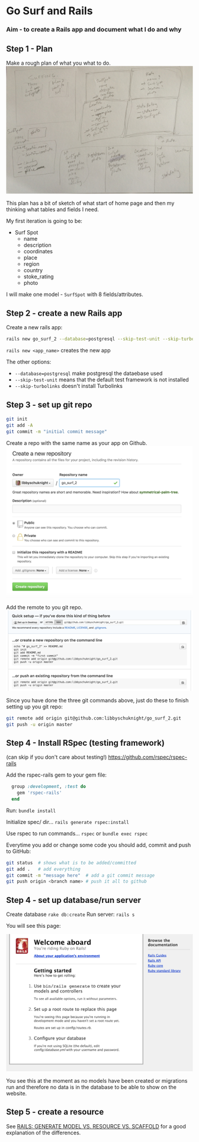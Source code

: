 # Go Surf and Rails

### Aim - to create a Rails app and document what I do and why

## Step 1 - Plan
Make a rough plan of what you what to do.
![plan](images/go_surf.JPG)

This plan has a bit of sketch of what start of home page and then my thinking what tables and fields I need.

My first iteration is going to be:
- Surf Spot
  - name
  - description
  - coordinates
  - place
  - region
  - country
  - stoke_rating
  - photo

I will make one model - `SurfSpot` with 8 fields/attributes.

## Step 2 - create a new Rails app

Create a new rails app:
```bash
rails new go_surf_2 --database=postgresql --skip-test-unit --skip-turbolinks
```

`rails new <app_name>` creates the new app

The other options:
- `--database=postgresql` make postgresql the dataebase used
- `--skip-test-unit` means that the default test framework is not installed
- `--skip-turbolinks` doesn't install Turbolinks

## Step 3 - set up git repo

```bash
git init
git add -A
git commit -m "initial commit message"
```

Create a repo with the same name as your app on Github.
![create_repo_github](images/creating_repo.png)

Add the remote to you git repo.
![add_remote](images/adding_remote.png)

Since you have done the three git commands above, just do these to finish setting up you git repo:
```bash
git remote add origin git@github.com:libbyschuknight/go_surf_2.git
git push -u origin master
```

## Step 4 - Install RSpec (testing framework)
(can skip if you don't care about testing!)
https://github.com/rspec/rspec-rails

Add the rspec-rails gem to your gem file:

```ruby
  group :development, :test do
    gem 'rspec-rails'
  end
```
Run:
`bundle install`

Initialize spec/ dir...
`rails generate rspec:install`

Use rspec to run commands... `rspec` or `bundle exec rspec`


Everytime you add or change some code you should add, commit and push to GitHub:

```bash
git status  # shows what is to be added/committed
git add .   # add everything
git commit -m "message here"  # add a git commit message
git push origin <branch name> # push it all to github
```

## Step 4 - set up database/run server
Create database
`rake db:create`
Run server:
`rails s`

You will see this page:

![welcome](images/welcome_aboard.png)

You see this at the moment as no models have been created or migrations run and therefore no data is in the database to be able to show on the website.

## Step 5 - create a resource

See [RAILS: GENERATE MODEL VS. RESOURCE VS. SCAFFOLD](http://www.korenlc.com/rails-generate-model-vs-resourse-vs-scaffold/) for a good explanation of the differences.

